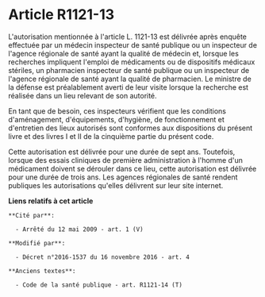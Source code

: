 # Article R1121-13

L'autorisation mentionnée à l'article L. 1121-13 est délivrée après enquête effectuée par un médecin inspecteur de santé
publique ou un inspecteur de l'agence régionale de santé ayant la qualité de médecin et, lorsque les recherches impliquent
l'emploi de médicaments ou de dispositifs médicaux stériles, un pharmacien inspecteur de santé publique ou un inspecteur de
l'agence régionale de santé ayant la qualité de pharmacien. Le ministre de la défense est préalablement averti de leur visite
lorsque la recherche est réalisée dans un lieu relevant de son autorité. 

En tant que de besoin, ces inspecteurs vérifient que les conditions d'aménagement, d'équipements, d'hygiène, de
fonctionnement et d'entretien des lieux autorisés sont conformes aux dispositions du présent livre et des livres I et II de
la cinquième partie du présent code. 

Cette autorisation est délivrée pour une durée de sept ans. Toutefois, lorsque des essais cliniques de première
administration à l'homme d'un médicament doivent se dérouler dans ce lieu, cette autorisation est délivrée pour une durée de
trois ans. Les agences régionales de santé rendent publiques les autorisations qu'elles délivrent sur leur site internet.

**Liens relatifs à cet article**

	**Cité par**:

	  - Arrêté du 12 mai 2009 - art. 1 (V)

	**Modifié par**:

	  - Décret n°2016-1537 du 16 novembre 2016 - art. 4

	**Anciens textes**:

	  - Code de la santé publique - art. R1121-14 (T)
